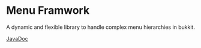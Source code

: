 Menu Framwork
==============
A dynamic and flexible library to handle complex menu hierarchies in bukkit.

[JavaDoc](http://docs.njay.net/menu-framework)
